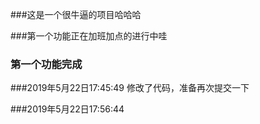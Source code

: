###这是一个很牛逼的项目哈哈哈

###第一个功能正在加班加点的进行中哇

### 第一个功能完成



###2019年5月22日17:45:49 修改了代码，准备再次提交一下

###2019年5月22日17:56:44


